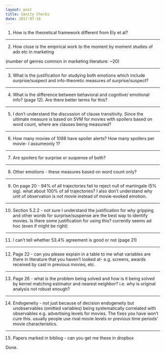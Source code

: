 ```yaml
---
layout: post
title: Sanity Checks
date: 2017-07-16
---
```


1. How is the theoretical framework different from Ely et al?
---

2. How close is the empirical work to the moment by moment studies of ads etc  in marketing

(number of genres common in marketing literature: ~20)

---
3. What is the justification for studying both emotions which include surprise/suspect and info-theoretic measures of surprise/suspect?  

---
4. What is the difference between behavioral and cognitive/ emotional info?  (page 12).  Are there better terms for this?

---
5. I don’t understand the discussion of clause transitivity.  Since the ultimate measure is based on SVM for movies with spoilers based on word count, where are clauses being measured?

---
6. How many movies of 1088 have spoiler alerts? How many spoilers per movie-  I assumeonly 1?

---
7. Are spoilers for surprise or suspense of both?

---
8. Other emotions - these measures based on word count only? 

---
9. On page 20 - 94% of all trajectories fail to reject null of martingale (5% sig).    what about 100% of all trajectories?  I also don’t understand why unit of observation is not movie instead of movie-evoked emotion.

---
10. Section 5.2.2 - not sure I understand the justification for why gripping and other words for surprise/suspense are the best way to identify movies.   Is there some justification for using this?  currently seems ad hoc (even if might be right)

---
11. I can’t tell whether 53.4% agreement is good or not (page 21)

---
12. Page 22 -  can you please explain in a table to me what variables are there in literature that you haven’t looked at-  e.g. screens, awards received by cast in previous movies, etc.

---
13. Page 26 -  what is the problem being solved and how is it being solved by kernel matching estimator and nearest neighbor?   i.e. why is original analysis not robust enough?
---
14. Endogeneity -   not just because of decision endogeneity but unobservables (omitted variables) being systematically correlated with observables e.g. advertising levels for movies.  The fixes you have won’t cure this.   usually people use rival movie levels or previous time periods’ movie characteristics.
---
15. Papers marked in bibliog -  can you get me these in dropbox

Done.

